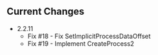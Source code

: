 ## Current Changes
* 2.2.11
  * Fix #18 - Fix SetImplicitProcessDataOffset
  * Fix #19 - Implement CreateProcess2

